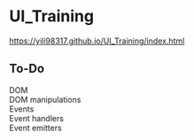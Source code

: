 # UI_Training
https://yili98317.github.io/UI_Training/index.html  


## To-Do
DOM  
DOM manipulations  
Events  
Event handlers  
Event emitters  